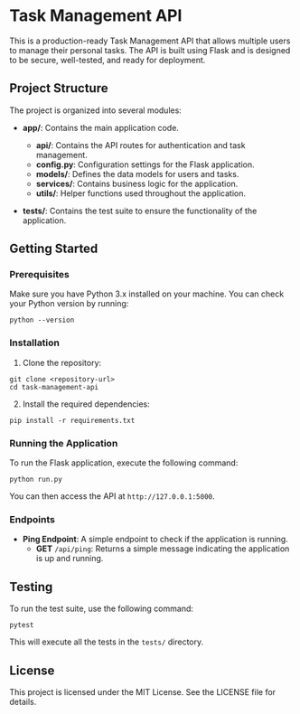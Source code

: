 # Task Management API

This is a production-ready Task Management API that allows multiple users to manage their personal tasks. The API is built using Flask and is designed to be secure, well-tested, and ready for deployment.

## Project Structure

The project is organized into several modules:

- **app/**: Contains the main application code.
  - **api/**: Contains the API routes for authentication and task management.
  - **config.py**: Configuration settings for the Flask application.
  - **models/**: Defines the data models for users and tasks.
  - **services/**: Contains business logic for the application.
  - **utils/**: Helper functions used throughout the application.

- **tests/**: Contains the test suite to ensure the functionality of the application.

## Getting Started

### Prerequisites

Make sure you have Python 3.x installed on your machine. You can check your Python version by running:

```
python --version
```

### Installation

1. Clone the repository:

```
git clone <repository-url>
cd task-management-api
```

2. Install the required dependencies:

```
pip install -r requirements.txt
```

### Running the Application

To run the Flask application, execute the following command:

```
python run.py
```

You can then access the API at `http://127.0.0.1:5000`.

### Endpoints

- **Ping Endpoint**: A simple endpoint to check if the application is running.
  - **GET** `/api/ping`: Returns a simple message indicating the application is up and running.

## Testing

To run the test suite, use the following command:

```
pytest
```

This will execute all the tests in the `tests/` directory.

## License

This project is licensed under the MIT License. See the LICENSE file for details.